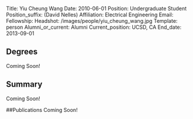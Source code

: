 Title: Yiu Cheung Wang
Date: 2010-06-01
Position: Undergraduate Student
Position_suffix: (David Nelles)
Affiliation: Electrical Engineering
Email: 
Fellowship:
Headshot: /images/people/yiu_cheung_wang.jpg
Template: person
Alumni_or_current: Alumni
Current_position: UCSD, CA
End_date: 2013-09-01
<!-- Status: draft -->

## Degrees
Coming Soon!

## Summary
Coming Soon!

##Publications
Coming Soon!